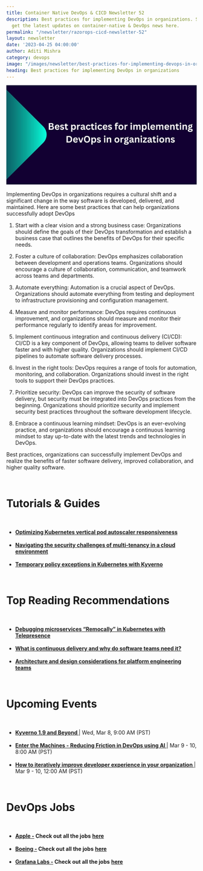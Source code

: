 ```yaml
---
title: Container Native DevOps & CICD Newsletter 52
description: Best practices for implementing DevOps in organizations. Subscribe to
  get the latest updates on container-native & DevOps news here.
permalink: "/newsletter/razorops-cicd-newsletter-52"
layout: newsletter
date: '2023-04-25 04:00:00'
author: Aditi Mishra
category: devops
image: "/images/newsletter/best-practices-for-implementing-devops-in-organizations.jpeg"
heading: Best practices for implementing DevOps in organizations
---
```


![](/images/newsletter/best-practices-for-implementing-devops-in-organizations.jpeg)
<br>

Implementing DevOps in organizations requires a cultural shift and a significant change in the way software is developed, delivered, and maintained. Here are some best practices that can help organizations successfully adopt DevOps

1. Start with a clear vision and a strong business case: Organizations should define the goals of their DevOps transformation and establish a business case that outlines the benefits of DevOps for their specific needs.

2. Foster a culture of collaboration: DevOps emphasizes collaboration between development and operations teams. Organizations should encourage a culture of collaboration, communication, and teamwork across teams and departments.

3. Automate everything: Automation is a crucial aspect of DevOps. Organizations should automate everything from testing and deployment to infrastructure provisioning and configuration management.

4. Measure and monitor performance: DevOps requires continuous improvement, and organizations should measure and monitor their performance regularly to identify areas for improvement.

5. Implement continuous integration and continuous delivery (CI/CD): CI/CD is a key component of DevOps, allowing teams to deliver software faster and with higher quality. Organizations should implement CI/CD pipelines to automate software delivery processes.

6. Invest in the right tools: DevOps requires a range of tools for automation, monitoring, and collaboration. Organizations should invest in the right tools to support their DevOps practices.

7. Prioritize security: DevOps can improve the security of software delivery, but security must be integrated into DevOps practices from the beginning. Organizations should prioritize security and implement security best practices throughout the software development lifecycle.

8. Embrace a continuous learning mindset: DevOps is an ever-evolving practice, and organizations should encourage a continuous learning mindset to stay up-to-date with the latest trends and technologies in DevOps.
 
Best practices, organizations can successfully implement DevOps and realize the benefits of faster software delivery, improved collaboration, and higher quality software.

<br>


# Tutorials & Guides

<br>
<ul>
<li>
<a href="https://www.cncf.io/blog/2023/02/24/optimizing-kubernetes-vertical-pod-autoscaler-responsiveness/?utm_source=hs_email&utm_medium=email&_hsenc=p2ANqtz-8Fj4oj-rhyfgby78WnbeWuhE7mDEFCgF9k4p3Eh1yveNLDlhVurAXmROwMLeinz7YY5SNa" target="_blank"><b>Optimizing Kubernetes vertical pod autoscaler responsiveness </b></a>
	</li>
<br>
<li>
<a href="https://www.tigera.io/blog/navigating-the-security-challenges-of-multi-tenancy-in-a-cloud-environment/?utm_source=hs_email&utm_medium=email&_hsenc=p2ANqtz-8Fj4oj-rhyfgby78WnbeWuhE7mDEFCgF9k4p3Eh1yveNLDlhVurAXmROwMLeinz7YY5SNa" target="_blank"><b>Navigating the security challenges of multi-tenancy in a cloud environment</b></a>
	</li>
	<br>
<li>
<a href="https://www.cncf.io/blog/2023/03/01/temporary-policy-exceptions-in-kubernetes-with-kyverno/?utm_source=hs_email&utm_medium=email&_hsenc=p2ANqtz-8Fj4oj-rhyfgby78WnbeWuhE7mDEFCgF9k4p3Eh1yveNLDlhVurAXmROwMLeinz7YY5SNa" target="_blank"><b>Temporary policy exceptions in Kubernetes with Kyverno
  </b></a>
	</li>
</ul>

<br>

# Top Reading Recommendations

<br>
<ul>
<li>
<a href="https://blog.getambassador.io/debugging-microservices-remocally-in-kubernetes-with-telepresence-10e6be7fa2ff?utm_source=hs_email&utm_medium=email&_hsenc=p2ANqtz-8Fj4oj-rhyfgby78WnbeWuhE7mDEFCgF9k4p3Eh1yveNLDlhVurAXmROwMLeinz7YY5SNa" target="_blank"><b>Debugging microservices “Remocally” in Kubernetes with Telepresence</b></a>
	</li>
<br>
<li>
<a href="https://www.weave.works/blog/what-is-continuous-delivery-and-why-do-software-teams-need-it?utm_source=hs_email&utm_medium=email&_hsenc=p2ANqtz-8Fj4oj-rhyfgby78WnbeWuhE7mDEFCgF9k4p3Eh1yveNLDlhVurAXmROwMLeinz7YY5SNa" target="_blank"><b>What is continuous delivery and why do software teams need it?</b></a>
	</li>
	<br>
<li>
<a href="https://thenewstack.io/architecture-and-design-considerations-for-platform-engineering-teams/?utm_source=hs_email&utm_medium=email&_hsenc=p2ANqtz-8Fj4oj-rhyfgby78WnbeWuhE7mDEFCgF9k4p3Eh1yveNLDlhVurAXmROwMLeinz7YY5SNa" target="_blank"><b>Architecture and design considerations for platform engineering teams</b></a>
	</li>
	</ul>

<br>


# Upcoming Events
<br>

<ul>
<li>
<a href="https://community.cncf.io/events/details/cncf-cncf-online-programs-presents-cloud-native-live-kyverno-19-and-beyond/" target="_blank"><b> Kyverno 1.9 and Beyond </b></a> | Wed, Mar 8, 9:00 AM (PST)
	</li>
<br>
<li>
<a href="https://community.cncf.io/events/details/cncf-cncf-online-programs-presents-cncf-on-demand-webinar-enter-the-machines-reducing-friction-in-devops-using-ai/" target="_blank"><b> Enter the Machines - Reducing Friction in DevOps using AI </b></a> | Mar 9 - 10, 8:00 AM (PST)
	</li>
	<br>
<li>
<a href="https://community.cncf.io/events/details/cncf-cncf-online-programs-presents-cncf-on-demand-webinar-how-to-iteratively-improve-developer-experience-in-your-organization/" target="_blank"><b> How to iteratively improve developer experience in your organization </b></a> | Mar 9 - 10, 12:00 AM (PST)
	</li>
	</ul>
<br>
	

# DevOps Jobs
<br>

<ul>
<li>
<a href="https://www.linkedin.com/company/apple/?lipi=urn%3Ali%3Apage%3Ad_flagship3_pulse_read%3BlKvanTpETyqgR3ScESHehQ%3D%3D&" target="_blank"><b>Apple -</b></a><b> Check out all the jobs</b> <a href="https://www.linkedin.com/jobs/search/?currentJobId=3092712885&distance=25&f_C=162479&geoId=92000000&keywords=devops%20engineer&lipi=urn%3Ali%3Apage%3Ad_flagship3_pulse_read%3B57kIdLvgSeCIyYO63oUjdg%3D%3D&" target="_blank"><b> here</b></a> 
	</li>
	<br>	
	<li>
<a href="https://www.linkedin.com/company/boeing/?lipi=urn%3Ali%3Apage%3Ad_flagship3_pulse_read%3BlKvanTpETyqgR3ScESHehQ%3D%3D&" target="_blank"><b>Boeing -</b></a><b> Check out all the jobs</b> <a href="https://www.linkedin.com/jobs/search/?currentJobId=3515295077&distance=25&f_C=1384&geoId=92000000&keywords=devops%20engineer&lipi=urn%3Ali%3Apage%3Ad_flagship3_pulse_read%3B57kIdLvgSeCIyYO63oUjdg%3D%3D&" target="_blank"><b> here</b></a> 
	</li>
	<br>
	<li>
<a href="https://www.linkedin.com/company/grafana-labs/?lipi=urn%3Ali%3Apage%3Ad_flagship3_pulse_read%3BlKvanTpETyqgR3ScESHehQ%3D%3D&" target="_blank"><b>Grafana Labs -</b></a><b> Check out all the jobs</b> <a href="https://www.linkedin.com/jobs/search/?currentJobId=3440461038&distance=25&f_C=11062162&geoId=92000000&keywords=devops%20engineer&lipi=urn%3Ali%3Apage%3Ad_flagship3_pulse_read%3B57kIdLvgSeCIyYO63oUjdg%3D%3D&" target="_blank"><b> here</b></a> 
	</li>
	</ul>
